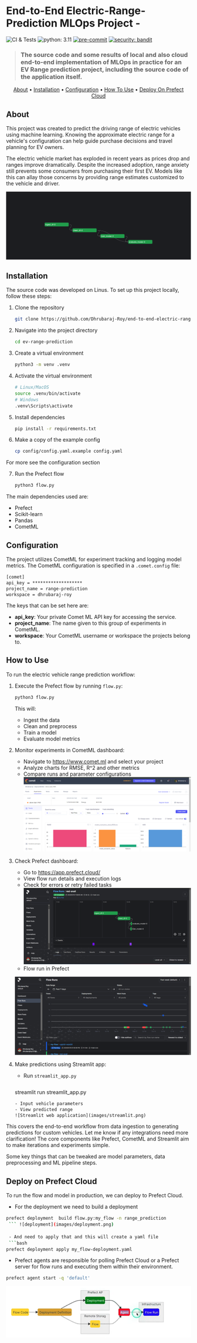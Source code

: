 # End-to-End Electric-Range-Prediction MLOps Project -

![CI & Tests](https://github.com/data42lana/end-to-end-cv-mlops-project/actions/workflows/ci-tests.yml/badge.svg) ![python: 3.11](https://img.shields.io/badge/%20python-3.11-blue)
 [![pre-commit](https://img.shields.io/badge/pre--commit-enabled-brightgreen?logo=pre-commit)](https://github.com/pre-commit/pre-commit) [![security: bandit](https://img.shields.io/badge/security-bandit-yellow.svg)](https://github.com/PyCQA/bandit) 
> ### The source code and some results of local and also cloud end-to-end implementation of MLOps in practice for an EV Range prediction project, including the source code of the application itself.

<p align="center">
  <a href="#about">About</a> •
  <a href="#installation">Installation</a> •
  <a href="#configuration">Configuration</a> •
  <a href="#how-to-use">How To Use</a> •
  <a href="#deploy-on-prefect-cloud">Deploy On Prefect Cloud</a>
</p>

## About
This project was created to predict the driving range of electric vehicles using machine learning. Knowing the approximate electric range for a vehicle's configuration can help guide purchase decisions and travel planning for EV owners.

The electric vehicle market has exploded in recent years as prices drop and ranges improve dramatically. Despite the increased adoption, range anxiety still prevents some consumers from purchasing their first EV. Models like this can allay those concerns by providing range estimates customized to the vehicle and driver.

![Project MLOps Workflow](images/workflow.png)


## Installation
The source code was developed on Linus.
To set up this project locally, follow these steps:

1. Clone the repository
   ```bash
   git clone https://github.com/Dhrubaraj-Roy/end-to-end-electric-range-prediction.git
   ```

2. Navigate into the project directory
   ```bash
   cd ev-range-prediction
   ```

3. Create a virtual environment 
   ```bash
   python3 -m venv .venv
   ```

4. Activate the virtual environment
   ```bash
   # Linux/MacOS
   source .venv/bin/activate
   # Windows
   .venv\Scripts\activate
   ```

5. Install dependencies
   ```bash
   pip install -r requirements.txt
   ```

6. Make a copy of the example config
   ```bash 
   cp config/config.yaml.example config.yaml
   ```
  For more see the configuration section


7. Run the Prefect flow
   ```bash
   python3 flow.py
   ```

The main dependencies used are:

- Prefect
- Scikit-learn
- Pandas 
- CometML


## Configuration

The project utilizes CometML for experiment tracking and logging model metrics. The CometML configuration is specified in a `.comet.config` file:

```
[comet]
api_key = *******************
project_name = range-prediction
workspace = dhrubaraj-roy
```

The keys that can be set here are:

- **api_key**: Your private Comet ML API key for accessing the service.
- **project_name**: The name given to this group of experiments in CometML.
- **workspace**: Your CometML username or workspace the projects belong to.  

## How to Use

To run the electric vehicle range prediction workflow: 

1. Execute the Prefect flow by running `flow.py`:

   ```bash
   python3 flow.py
   ```
   This will:
   - Ingest the data
   - Clean and preprocess
   - Train a model
   - Evaluate model metrics

2. Monitor experiments in CometML dashboard:
   - Navigate to https://www.comet.ml and select your project
   - Analyze charts for RMSE, R^2 and other metrics
   - Compare runs and parameter configurations
   ![Here is the Comet Dashboard](images/Comet_dashboard.png)
   
3. Check Prefect dashboard:
   - Go to https://app.prefect.cloud/
   - View flow run details and execution logs
   - Check for errors or retry failed tasks
   ![Prefect Dashboard](images/Prefect.png)
   - Flow run in Prefect 
   
   ![Flow run](images/flowrun.png)

4. Make predictions using Streamlit app:

   - Run `streamlit_app.py` 
     ```bash
   streamlit run streamlit_app.py
   ``` 
   - Input vehicle parameters 
   - View predicted range
   ![Streamlit web application](images/streamlit.png)

This covers the end-to-end workflow from data ingestion to generating predictions for custom vehicles. Let me know if any integrations need more clarification! The core components like Prefect, CometML and Streamlit aim to make iterations and experiments simple.

Some key things that can be tweaked are model parameters, data preprocessing and ML pipeline steps. 
## Deploy on Prefect Cloud
To run the flow and model in production, we can deploy to Prefect Cloud.
  - For the deployment we need to build a deployment
  ```bash
  prefect deployment  build flow.py:my_flow -n range_prediction
   ``` ![deployment](images/deployment.png)

   - And need to apply that and this will create a yaml file 
   ```bash
  prefect deployment apply my_flow-deployment.yaml
   ``` 

  - Prefect agents are responsible for polling Prefect Cloud or a Prefect server for flow runs and executing them within their environment.
   ```bash
  prefect agent start -q 'default'
   ``` 
![Here is the Agent we can see](images/Agent.png)